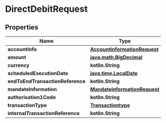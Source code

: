 
# DirectDebitRequest

## Properties
Name | Type | Description | Notes
------------ | ------------- | ------------- | -------------
**accountInfo** | [**AccountinformationRequest**](AccountinformationRequest.md) |  |  [optional]
**amount** | [**java.math.BigDecimal**](java.math.BigDecimal.md) |  |  [optional]
**currency** | **kotlin.String** |  |  [optional]
**scheduledExecutionDate** | [**java.time.LocalDate**](java.time.LocalDate.md) |  |  [optional]
**endToEndTransactionReference** | **kotlin.String** |  |  [optional]
**mandateInformation** | [**MandateinformationRequest**](MandateinformationRequest.md) |  |  [optional]
**authorisation1Code** | **kotlin.String** |  |  [optional]
**transactionType** | [**Transactiontype**](Transactiontype.md) |  |  [optional]
**internalTransactionReference** | **kotlin.String** |  |  [optional]



